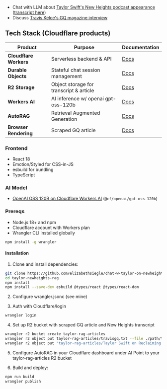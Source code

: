- Chat with LLM about [Taylor Swift's New Heights podcast appearance](https://www.youtube.com/watch?v=M2lX9XESvDE&t=6297s) ([transcript here](https://www.youtube-transcript.io/videos?id=M2lX9XESvDE))
- Discuss [Travis Kelce's GQ magazine interview](https://www.gq.com/story/travis-kelce-september-cover-2025-interview-super-bowl-taylor-swift)

## Tech Stack (Cloudflare products)

| Product | Purpose | Documentation |
|---------|---------|---------------|
| **Cloudflare Workers** | Serverless backend & API | [Docs](https://developers.cloudflare.com/workers/) |
| **Durable Objects** | Stateful chat session management | [Docs](https://developers.cloudflare.com/durable-objects/) |
| **R2 Storage** | Object storage for transcript & article | [Docs](https://developers.cloudflare.com/r2/) |
| **Workers AI** | AI inference w/ openai gpt-oss-120b | [Docs](https://developers.cloudflare.com/workers-ai/) |
| **AutoRAG** | Retrieval Augmented Generation | [Docs](https://developers.cloudflare.com/autorag/) |
| **Browser Rendering** | Scraped GQ article | [Docs](https://developers.cloudflare.com/browser-rendering) |

### Frontend

- React 18
- Emotion/Styled for CSS-in-JS
- esbuild for bundling
- TypeScript

### AI Model

- [OpenAI OSS 120B on Cloudflare Workers AI](https://developers.cloudflare.com/workers-ai/models/gpt-oss-120b/) (`@cf/openai/gpt-oss-120b`)

### Prereqs

- Node.js 18+ and npm
- Cloudflare account with Workers plan
- Wrangler CLI installed globally

```bash
npm install -g wrangler
```

#### Installation
1. Clone and install dependencies:
```bash
git clone https://github.com/elizabethsiegle/chat-w-taylor-on-newheights-and-travis-gq-autorag-openaioss
cd taylor-newheights-rag
npm install
npm install --save-dev esbuild @types/react @types/react-dom
```

2. Configure wrangler.jsonc (see mine)

3. Auth with Cloudflare/login 
```bash
wrangler login
```

4. Set up R2 bucket with scraped GQ article and New Heights transcript
```bash
wrangler r2 bucket create taylor-rag-articles
wrangler r2 object put taylor-rag-articles/travisgq.txt --file ./path/to/travisgq.txt
wrangler r2 object put "taylor-rag-articles/Taylor Swift on Reclaiming Her Masters, Wrapping The Eras Tour, and The Life of a Showgirl  NHTV.txt" --file ./path/to/transcript.txt
```

5. Configure AutoRAG in your Cloudflare dashboard under AI
Point to your taylor-rag-articles R2 bucket

6. Build and deploy:
```bash
npm run build
wrangler publish
```